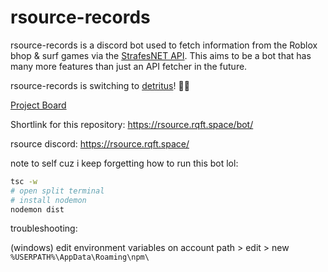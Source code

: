 # rsource-records

rsource-records is a discord bot used to fetch information from the Roblox bhop & surf games via the [StrafesNET API](https://api.strafes.net/). This aims to be a bot that has many more features than just an API fetcher in the future.

rsource-records is switching to [detritus](https://github.com/detritusjs/client)! 🎉🥳

[Project Board](https://github.com/orgs/rsource-open-source/projects/1)

Shortlink for this repository: https://rsource.rqft.space/bot/

rsource discord: https://rsource.rqft.space/

note to self cuz i keep forgetting how to run this bot lol:

```bash
tsc -w
# open split terminal
# install nodemon
nodemon dist
```

troubleshooting:

(windows)
edit environment variables on account
path > edit > new
`%USERPATH%\AppData\Roaming\npm\`

